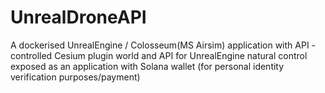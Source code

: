 # UnrealDroneAPI
A dockerised UnrealEngine / Colosseum(MS Airsim) application with API - controlled Cesium plugin world and API for UnrealEngine natural control exposed as an application with Solana wallet (for personal identity verification purposes/payment)
